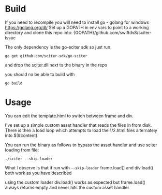# Build

If you need to recompile you will need to install go - golang for windows https://golang.org/dl/
Set up a GOPATH in env vars to point to a working directory and clone this repo into:
{GOPATH}/github.com/swiftdv8/sciter-issue

The only dependency is the go-sciter sdk so just run:

`go get github.com/sciter-sdk/go-sciter`

and drop the sciter.dll next to the binary in the repo

you should no be able to build with 

`go build`



# Usage

You can edit the template.html to switch between frame and div.

I've set up a simple custom asset handler that reads the files in from disk.
There is then a load loop which attempts to load the 1/2.html files alternately
into $(#content)

You can run the binary as follows to bypass the asset handler and use sciter
loading from file:

`./sciter --skip-loader`

What I observe is that if run with `--skip-loader` frame.load() and div.load()
both work as you have described

using the custom loader div.load() works as expected but frame.load() always
returns empty and never hits the custom asset handler
